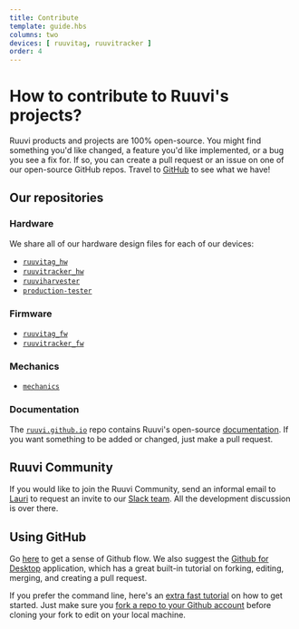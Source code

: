 ```yaml
---
title: Contribute
template: guide.hbs
columns: two
devices: [ ruuvitag, ruuvitracker ]
order: 4
---
```


# How to contribute to Ruuvi's projects?

Ruuvi products and projects are 100% open-source. You might find something you'd like changed, a feature you'd like implemented, or a bug you see a fix for. If so, you can create a pull request or an issue on one of our open-source GitHub repos. Travel to [GitHub](https://github.com/ruuvi) to see what we have!

## Our repositories

### Hardware

We share all of our hardware design files for each of our devices:
- [`ruuvitag_hw`](https://github.com/ruuvi/ruuvitag_hw) 
- [`ruuvitracker_hw`](https://github.com/ruuvi/ruuvitag_hw) 
- [`ruuviharvester`](https://github.com/ruuvi/harvester)
- [`production-tester`](https://github.com/ruuvi/production-tester)

### Firmware

- [`ruuvitag_fw`](https://github.com/ruuvi/ruuvitag_fw)
- [`ruuvitracker_fw`](https://github.com/ruuvi/ruuvitracker_fw)

### Mechanics

- [`mechanics`](https://github.com/ruuvi/mechanics)

### Documentation

The [`ruuvi.github.io`](https://github.com/ruuvi/ruuvi.github.io) repo contains Ruuvi's open-source [documentation](/guide/getting-started/intro). If you want something to be added or changed, just make a pull request.

## Ruuvi Community

If you would like to join the Ruuvi Community, send an informal email to [Lauri](mailto:lauri@ruuvi.com) to request an invite to our [Slack team](http://ruuvi.com/blog/ruuvi-slack-com.html). All the development discussion is over there.

## Using GitHub

Go [here](https://guides.github.com/introduction/flow/index.html) to get a sense of Github flow. We also suggest the [Github for Desktop](https://desktop.github.com/) application, which has a great built-in tutorial on forking, editing, merging, and creating a pull request.

If you prefer the command line, here's an [extra fast tutorial](http://rogerdudler.github.io/git-guide/) on how to get started. Just make sure you [fork a repo to your Github account](https://help.github.com/articles/fork-a-repo/) before cloning your fork to edit on your local machine.